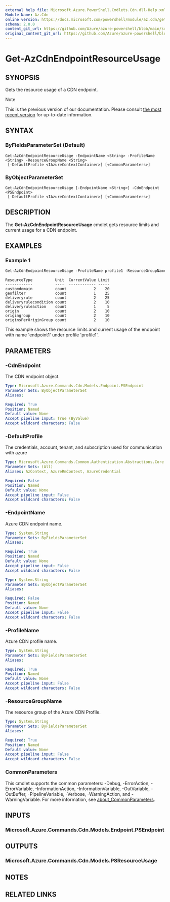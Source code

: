 ```yaml
---
external help file: Microsoft.Azure.PowerShell.Cmdlets.Cdn.dll-Help.xml
Module Name: Az.Cdn
online version: https://docs.microsoft.com/powershell/module/az.cdn/get-azcdnendpointresourceusage
schema: 2.0.0
content_git_url: https://github.com/Azure/azure-powershell/blob/main/src/Cdn/Cdn/help/Get-AzCdnEndpointResourceUsage.md
original_content_git_url: https://github.com/Azure/azure-powershell/blob/main/src/Cdn/Cdn/help/Get-AzCdnEndpointResourceUsage.md
---
```


# Get-AzCdnEndpointResourceUsage

## SYNOPSIS
Gets the resource usage of a CDN endpoint.

> [!NOTE]
>This is the previous version of our documentation. Please consult [the most recent version](/powershell/module/az.cdn/get-azcdnendpointresourceusage) for up-to-date information.

## SYNTAX

### ByFieldsParameterSet (Default)
```
Get-AzCdnEndpointResourceUsage -EndpointName <String> -ProfileName <String> -ResourceGroupName <String>
 [-DefaultProfile <IAzureContextContainer>] [<CommonParameters>]
```

### ByObjectParameterSet
```
Get-AzCdnEndpointResourceUsage [-EndpointName <String>] -CdnEndpoint <PSEndpoint>
 [-DefaultProfile <IAzureContextContainer>] [<CommonParameters>]
```

## DESCRIPTION
The **Get-AzCdnEndpointResourceUsage** cmdlet gets resource limits and current usage for a CDN endpoint.

## EXAMPLES

### Example 1
```powershell
Get-AzCdnEndpointResourceUsage -ProfileName profile1 -ResourceGroupName rg -EndpointName endpoint1
```

```output
ResourceType          Unit  CurrentValue Limit
------------          ----  ------------ -----
customdomain          count            2    20
geofilter             count            1    25
deliveryrule          count            2    25
deliveryrulecondition count            2    10
deliveryruleaction    count            1     5
origin                count            2    10
origingroup           count            2    10
originsPerOriginGroup count            2    10
```

This example shows the resource limits and current usage of the endpoint with name 'endpoint1' under profile 'profile1'.

## PARAMETERS

### -CdnEndpoint
The CDN endpoint object.

```yaml
Type: Microsoft.Azure.Commands.Cdn.Models.Endpoint.PSEndpoint
Parameter Sets: ByObjectParameterSet
Aliases:

Required: True
Position: Named
Default value: None
Accept pipeline input: True (ByValue)
Accept wildcard characters: False
```

### -DefaultProfile
The credentials, account, tenant, and subscription used for communication with azure

```yaml
Type: Microsoft.Azure.Commands.Common.Authentication.Abstractions.Core.IAzureContextContainer
Parameter Sets: (All)
Aliases: AzContext, AzureRmContext, AzureCredential

Required: False
Position: Named
Default value: None
Accept pipeline input: False
Accept wildcard characters: False
```

### -EndpointName
Azure CDN endpoint name.

```yaml
Type: System.String
Parameter Sets: ByFieldsParameterSet
Aliases:

Required: True
Position: Named
Default value: None
Accept pipeline input: False
Accept wildcard characters: False
```

```yaml
Type: System.String
Parameter Sets: ByObjectParameterSet
Aliases:

Required: False
Position: Named
Default value: None
Accept pipeline input: False
Accept wildcard characters: False
```

### -ProfileName
Azure CDN profile name.

```yaml
Type: System.String
Parameter Sets: ByFieldsParameterSet
Aliases:

Required: True
Position: Named
Default value: None
Accept pipeline input: False
Accept wildcard characters: False
```

### -ResourceGroupName
The resource group of the Azure CDN Profile.

```yaml
Type: System.String
Parameter Sets: ByFieldsParameterSet
Aliases:

Required: True
Position: Named
Default value: None
Accept pipeline input: False
Accept wildcard characters: False
```

### CommonParameters
This cmdlet supports the common parameters: -Debug, -ErrorAction, -ErrorVariable, -InformationAction, -InformationVariable, -OutVariable, -OutBuffer, -PipelineVariable, -Verbose, -WarningAction, and -WarningVariable. For more information, see [about_CommonParameters](http://go.microsoft.com/fwlink/?LinkID=113216).

## INPUTS

### Microsoft.Azure.Commands.Cdn.Models.Endpoint.PSEndpoint

## OUTPUTS

### Microsoft.Azure.Commands.Cdn.Models.PSResourceUsage

## NOTES

## RELATED LINKS
